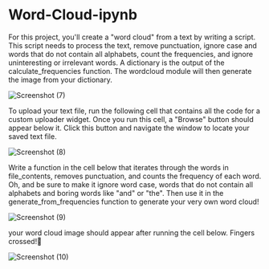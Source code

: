 # Word-Cloud-ipynb

For this project, you'll create a "word cloud" from a text by writing a script. This script needs to process the text, remove punctuation, ignore case and words that do not contain all alphabets, count the frequencies, and ignore uninteresting or irrelevant words. A dictionary is the output of the calculate_frequencies function. The wordcloud module will then generate the image from your dictionary.

![Screenshot (7)](https://user-images.githubusercontent.com/106444872/197175155-a7b144f9-539a-4861-aa97-6265a5f4c27a.png)




To upload your text file, run the following cell that contains all the code for a custom uploader widget. Once you run this cell, a "Browse" button should appear below it. Click this button and navigate the window to locate your saved text file.

![Screenshot (8)](https://user-images.githubusercontent.com/106444872/197175436-3566b34c-df63-4032-909e-685d5d5e286b.png)

Write a function in the cell below that iterates through the words in file_contents, removes punctuation, and counts the frequency of each word. Oh, and be sure to make it ignore word case, words that do not contain all alphabets and boring words like "and" or "the". Then use it in the generate_from_frequencies function to generate your very own word cloud!

![Screenshot (9)](https://user-images.githubusercontent.com/106444872/197175627-7dbe6389-0f4c-4b94-85d3-350beb9993d2.png)

your word cloud image should appear after running the cell below. Fingers crossed!🤞

![Screenshot (10)](https://user-images.githubusercontent.com/106444872/197175855-e5037693-3c83-42f5-b403-53039be51b12.png)


